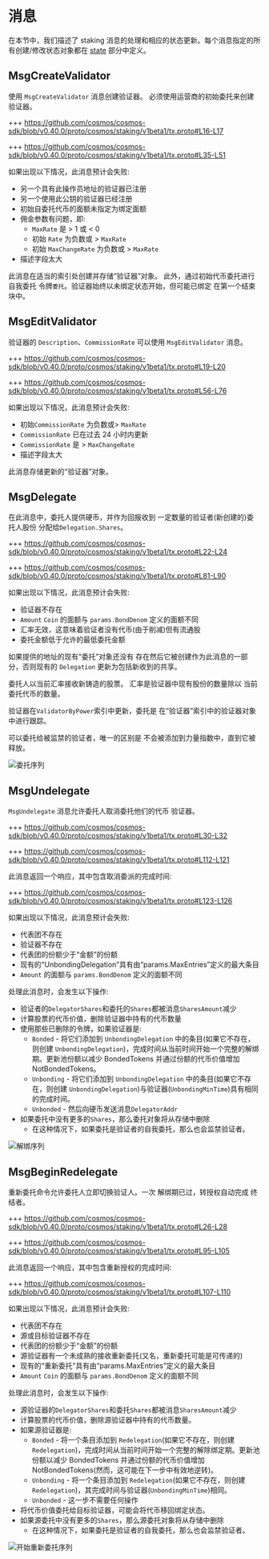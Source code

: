 # 消息

在本节中，我们描述了 staking 消息的处理和相应的状态更新。每个消息指定的所有创建/修改状态对象都在 [state](./02_state_transitions.md) 部分中定义。

## MsgCreateValidator

使用 `MsgCreateValidator` 消息创建验证器。
必须使用运营商的初始委托来创建验证器。

+++ https://github.com/cosmos/cosmos-sdk/blob/v0.40.0/proto/cosmos/staking/v1beta1/tx.proto#L16-L17

+++ https://github.com/cosmos/cosmos-sdk/blob/v0.40.0/proto/cosmos/staking/v1beta1/tx.proto#L35-L51

如果出现以下情况，此消息预计会失败:

- 另一个具有此操作员地址的验证器已注册
- 另一个使用此公钥的验证器已经注册
- 初始自委托代币的面额未指定为绑定面额
- 佣金参数有问题，即:
    - `MaxRate` 是 > 1 或 < 0
    - 初始 `Rate` 为负数或 > `MaxRate`
    - 初始 `MaxChangeRate` 为负数或 > `MaxRate`
- 描述字段太大

此消息在适当的索引处创建并存储“验证器”对象。
此外，通过初始代币委托进行自我委托
令牌`委托`。验证器始终以未绑定状态开始，但可能已绑定
在第一个结束块中。

## MsgEditValidator

验证器的 `Description`、`CommissionRate` 可以使用
`MsgEditValidator` 消息。

+++ https://github.com/cosmos/cosmos-sdk/blob/v0.40.0/proto/cosmos/staking/v1beta1/tx.proto#L19-L20

+++ https://github.com/cosmos/cosmos-sdk/blob/v0.40.0/proto/cosmos/staking/v1beta1/tx.proto#L56-L76

如果出现以下情况，此消息预计会失败:

- 初始`CommissionRate` 为负数或> `MaxRate`
- `CommissionRate` 已在过去 24 小时内更新
- `CommissionRate` 是 > `MaxChangeRate`
- 描述字段太大

此消息存储更新的“验证器”对象。

## MsgDelegate

在此消息中，委托人提供硬币，并作为回报收到
一定数量的验证者(新创建的)委托人股份
分配给`Delegation.Shares`。

+++ https://github.com/cosmos/cosmos-sdk/blob/v0.40.0/proto/cosmos/staking/v1beta1/tx.proto#L22-L24

+++ https://github.com/cosmos/cosmos-sdk/blob/v0.40.0/proto/cosmos/staking/v1beta1/tx.proto#L81-L90

如果出现以下情况，此消息预计会失败:

- 验证器不存在
- `Amount` `Coin` 的面额与 `params.BondDenom` 定义的面额不同
- 汇率无效，这意味着验证者没有代币(由于削减)但有流通股
- 委托金额低于允许的最低委托金额

如果提供的地址的现有“委托”对象还没有
存在然后它被创建作为此消息的一部分，否则现有的
`Delegation` 更新为包括新收到的共享。 

委托人以当前汇率接收新铸造的股票。
汇率是验证器中现有股份的数量除以
当前委托代币的数量。

验证器在`ValidatorByPower`索引中更新，委托是
在“验证器”索引中的验证器对象中进行跟踪。

可以委托给被监禁的验证者，唯一的区别是
不会被添加到力量指数中，直到它被释放。

![委托序列](../../../docs/uml/svg/delegation_sequence.svg)

## MsgUndelegate

`MsgUndelegate` 消息允许委托人取消委托他们的代币
验证器。

+++ https://github.com/cosmos/cosmos-sdk/blob/v0.40.0/proto/cosmos/staking/v1beta1/tx.proto#L30-L32

+++ https://github.com/cosmos/cosmos-sdk/blob/v0.40.0/proto/cosmos/staking/v1beta1/tx.proto#L112-L121

此消息返回一个响应，其中包含取消委派的完成时间:

+++ https://github.com/cosmos/cosmos-sdk/blob/v0.40.0/proto/cosmos/staking/v1beta1/tx.proto#L123-L126

如果出现以下情况，此消息预计会失败:

- 代表团不存在
- 验证器不存在
- 代表团的份额少于“金额”的份额
- 现有的“UnbondingDelegation”具有由“params.MaxEntries”定义的最大条目
- `Amount` 的面额与 `params.BondDenom` 定义的面额不同

处理此消息时，会发生以下操作:

- 验证者的`DelegatorShares`和委托的`Shares`都被消息`SharesAmount`减少
- 计算股票的代币价值，删除验证器中持有的代币数量
- 使用那些已删除的令牌，如果验证器是:
    - `Bonded` - 将它们添加到 `UnbondingDelegation` 中的条目(如果它不存在，则创建 `UnbondingDelegation`)，完成时间从当前时间开始一个完整的解绑期。更新池份额以减少 BondedTokens 并通过份额的代币价值增加 NotBondedTokens。
    - `Unbonding` - 将它们添加到 `UnbondingDelegation` 中的条目(如果它不存在，则创建 `UnbondingDelegation`)与验证器(`UnbondingMinTime`)具有相同的完成时间。
    - `Unbonded` - 然后向硬币发送消息`DelegatorAddr`
- 如果委托中没有更多的`Shares`，那么委托对象将从存储中删除
    - 在这种情况下，如果委托是验证者的自我委托，那么也会监禁验证者。

![解绑序列](../../../docs/uml/svg/unbond_sequence.svg)

## MsgBeginRedelegate

重新委托命令允许委托人立即切换验证人。一次
解绑期已过，转授权自动完成
终结者。

+++ https://github.com/cosmos/cosmos-sdk/blob/v0.40.0/proto/cosmos/staking/v1beta1/tx.proto#L26-L28

+++ https://github.com/cosmos/cosmos-sdk/blob/v0.40.0/proto/cosmos/staking/v1beta1/tx.proto#L95-L105

此消息返回一个响应，其中包含重新授权的完成时间:

+++ https://github.com/cosmos/cosmos-sdk/blob/v0.40.0/proto/cosmos/staking/v1beta1/tx.proto#L107-L110

如果出现以下情况，此消息预计会失败:

- 代表团不存在
- 源或目标验证器不存在
- 代表团的份额少于“金额”的份额
- 源验证器有一个未成熟的接收重新委托(又名，重新委托可能是可传递的)
- 现有的“重新委托”具有由“params.MaxEntries”定义的最大条目
- `Amount` `Coin` 的面额与 `params.BondDenom` 定义的面额不同

处理此消息时，会发生以下操作:

- 源验证器的`DelegatorShares`和委托`Shares`都被消息`SharesAmount`减少
- 计算股票的代币价值，删除源验证器中持有的代币数量。
- 如果源验证器是:
    - `Bonded` - 将一个条目添加到 `Redelegation`(如果它不存在，则创建 `Redelegation`)，完成时间从当前时间开始一个完整的解除绑定期。更新池份额以减少 BondedTokens 并通过份额的代币价值增加 NotBondedTokens(然而，这可能在下一步中有效地逆转)。
    - `Unbonding` - 将一个条目添加到 `Redelegation`(如果它不存在，则创建 `Redelegation`)，其完成时间与验证器(`UnbondingMinTime`)相同。
    - `Unbonded` - 这一步不需要任何操作
- 将代币价值委托给目标验证器，可能会将代币移回绑定状态。
- 如果源委托中没有更多的`Shares`，那么源委托对象将从存储中删除
    - 在这种情况下，如果委托是验证者的自我委托，那么也会监禁验证者。

![开始重新委托序列](../../../docs/uml/svg/begin_redelegation_sequence.svg) 